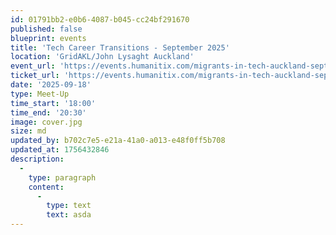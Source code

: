```yaml
---
id: 01791bb2-e0b6-4087-b045-cc24bf291670
published: false
blueprint: events
title: 'Tech Career Transitions - September 2025'
location: 'GridAKL/John Lysaght Auckland'
event_url: 'https://events.humanitix.com/migrants-in-tech-auckland-september'
ticket_url: 'https://events.humanitix.com/migrants-in-tech-auckland-september/tickets'
date: '2025-09-18'
type: Meet-Up
time_start: '18:00'
time_end: '20:30'
image: cover.jpg
size: md
updated_by: b702c7e5-e21a-41a0-a013-e48f0ff5b708
updated_at: 1756432846
description:
  -
    type: paragraph
    content:
      -
        type: text
        text: asda
---
```

